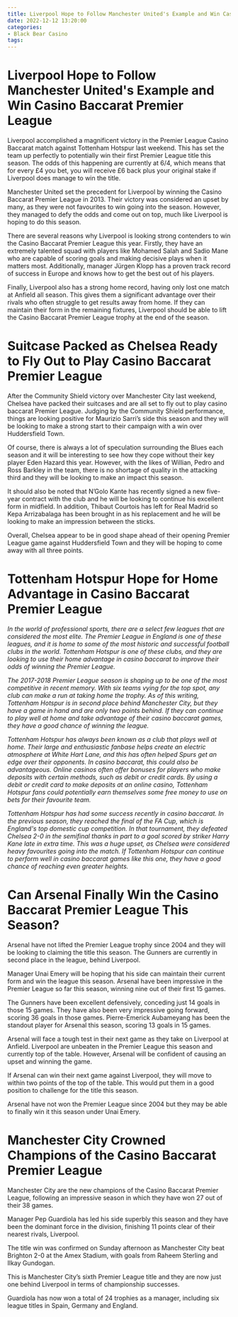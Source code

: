 ```yaml
---
title: Liverpool Hope to Follow Manchester United's Example and Win Casino Baccarat Premier League
date: 2022-12-12 13:20:00
categories:
- Black Bear Casino
tags:
---
```



#  Liverpool Hope to Follow Manchester United's Example and Win Casino Baccarat Premier League

Liverpool accomplished a magnificent victory in the Premier League Casino Baccarat match against Tottenham Hotspur last weekend. This has set the team up perfectly to potentially win their first Premier League title this season. The odds of this happening are currently at 6/4, which means that for every £4 you bet, you will receive £6 back plus your original stake if Liverpool does manage to win the title.

Manchester United set the precedent for Liverpool by winning the Casino Baccarat Premier League in 2013. Their victory was considered an upset by many, as they were not favourites to win going into the season. However, they managed to defy the odds and come out on top, much like Liverpool is hoping to do this season.

There are several reasons why Liverpool is looking strong contenders to win the Casino Baccarat Premier League this year. Firstly, they have an extremely talented squad with players like Mohamed Salah and Sadio Mane who are capable of scoring goals and making decisive plays when it matters most. Additionally, manager Jürgen Klopp has a proven track record of success in Europe and knows how to get the best out of his players.

Finally, Liverpool also has a strong home record, having only lost one match at Anfield all season. This gives them a significant advantage over their rivals who often struggle to get results away from home. If they can maintain their form in the remaining fixtures, Liverpool should be able to lift the Casino Baccarat Premier League trophy at the end of the season.

#  Suitcase Packed as Chelsea Ready to Fly Out to Play Casino Baccarat Premier League

After the Community Shield victory over Manchester City last weekend, Chelsea have packed their suitcases and are all set to fly out to play casino baccarat Premier League. Judging by the Community Shield performance, things are looking positive for Maurizio Sarri’s side this season and they will be looking to make a strong start to their campaign with a win over Huddersfield Town.

Of course, there is always a lot of speculation surrounding the Blues each season and it will be interesting to see how they cope without their key player Eden Hazard this year. However, with the likes of Willian, Pedro and Ross Barkley in the team, there is no shortage of quality in the attacking third and they will be looking to make an impact this season.

It should also be noted that N’Golo Kante has recently signed a new five-year contract with the club and he will be looking to continue his excellent form in midfield. In addition, Thibaut Courtois has left for Real Madrid so Kepa Arrizabalaga has been brought in as his replacement and he will be looking to make an impression between the sticks.

Overall, Chelsea appear to be in good shape ahead of their opening Premier League game against Huddersfield Town and they will be hoping to come away with all three points.

#  Tottenham Hotspur Hope for Home Advantage in Casino Baccarat Premier League

_In the world of professional sports, there are a select few leagues that are considered the most elite. The Premier League in England is one of these leagues, and it is home to some of the most historic and successful football clubs in the world. Tottenham Hotspur is one of these clubs, and they are looking to use their home advantage in casino baccarat to improve their odds of winning the Premier League._

_The 2017-2018 Premier League season is shaping up to be one of the most competitive in recent memory. With six teams vying for the top spot, any club can make a run at taking home the trophy. As of this writing, Tottenham Hotspur is in second place behind Manchester City, but they have a game in hand and are only two points behind. If they can continue to play well at home and take advantage of their casino baccarat games, they have a good chance of winning the league._

_Tottenham Hotspur has always been known as a club that plays well at home. Their large and enthusiastic fanbase helps create an electric atmosphere at White Hart Lane, and this has often helped Spurs get an edge over their opponents. In casino baccarat, this could also be advantageous. Online casinos often offer bonuses for players who make deposits with certain methods, such as debit or credit cards. By using a debit or credit card to make deposits at an online casino, Tottenham Hotspur fans could potentially earn themselves some free money to use on bets for their favourite team._

_Tottenham Hotspur has had some success recently in casino baccarat. In the previous season, they reached the final of the FA Cup, which is England's top domestic cup competition. In that tournament, they defeated Chelsea 2-0 in the semifinal thanks in part to a goal scored by striker Harry Kane late in extra time. This was a huge upset, as Chelsea were considered heavy favourites going into the match. If Tottenham Hotspur can continue to perform well in casino baccarat games like this one, they have a good chance of reaching even greater heights._

#  Can Arsenal Finally Win the Casino Baccarat Premier League This Season?

Arsenal have not lifted the Premier League trophy since 2004 and they will be looking to claiming the title this season. The Gunners are currently in second place in the league, behind Liverpool.

Manager Unai Emery will be hoping that his side can maintain their current form and win the league this season. Arsenal have been impressive in the Premier League so far this season, winning nine out of their first 15 games.

The Gunners have been excellent defensively, conceding just 14 goals in those 15 games. They have also been very impressive going forward, scoring 36 goals in those games. Pierre-Emerick Aubameyang has been the standout player for Arsenal this season, scoring 13 goals in 15 games.

Arsenal will face a tough test in their next game as they take on Liverpool at Anfield. Liverpool are unbeaten in the Premier League this season and currently top of the table. However, Arsenal will be confident of causing an upset and winning the game.

If Arsenal can win their next game against Liverpool, they will move to within two points of the top of the table. This would put them in a good position to challenge for the title this season.

Arsenal have not won the Premier League since 2004 but they may be able to finally win it this season under Unai Emery.

#  Manchester City Crowned Champions of the Casino Baccarat Premier League

Manchester City are the new champions of the Casino Baccarat Premier League, following an impressive season in which they have won 27 out of their 38 games.

Manager Pep Guardiola has led his side superbly this season and they have been the dominant force in the division, finishing 11 points clear of their nearest rivals, Liverpool.

The title win was confirmed on Sunday afternoon as Manchester City beat Brighton 2-0 at the Amex Stadium, with goals from Raheem Sterling and Ilkay Gundogan.

This is Manchester City’s sixth Premier League title and they are now just one behind Liverpool in terms of championship successes.

Guardiola has now won a total of 24 trophies as a manager, including six league titles in Spain, Germany and England.